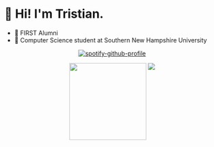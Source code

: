# :wave: Hi! I'm Tristian.

* 🤖 FIRST Alumni
* 🏫 Computer Science student at Southern New Hampshire University

<div align="center">

[![spotify-github-profile](https://spotify-github-profile.vercel.app/api/view?uid=t886xc6adcyzys40f77jxmkcq&cover_image=true&theme=novatorem&show_offline=true&background_color=121212&interchange=true&bar_color=53b14f&bar_color_cover=true)](https://spotify-github-profile.vercel.app/api/view?uid=t886xc6adcyzys40f77jxmkcq&redirect=true)

<img height="180em" src="https://github-readme-stats.vercel.app/api?username=ordinaryjellyfish&show_icons=true&include_all_commits=true&hide_border=true&theme=transparent&custom_title=Tristian's%20GitHub%20Stats" />
<img align="top" src="https://github-readme-stats.vercel.app/api/top-langs/?username=ordinaryjellyfish&hide_border=true&layout=compact&theme=transparent" />

</div>
